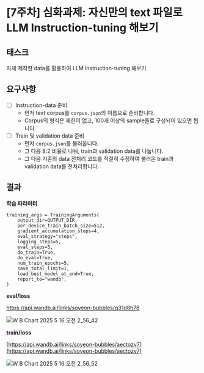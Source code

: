 # [7주차] 심화과제: 자신만의 text 파일로 LLM Instruction-tuning 해보기

## 태스크
자체 제작한 data를 활용하여 LLM instruction-tuning 해보기

## 요구사항

- [ ]  Instruction-data 준비
    - 먼저 text corpus를 `corpus.json`의 이름으로 준비합니다.
    - Corpus의 형식은 제한이 없고, 100개 이상의 sample들로 구성되어 있으면 됩니다.
- [ ]  Train 및 validation data 준비
    - 먼저 `corpus.json`를 불러옵니다.
    - 그 다음 8:2 비율로 나눠, train과 validation data를 나눕니다.
    - 그 다음 기존의 data 전처리 코드를 적절히 수정하여 불러온 train과 validation data를 전처리합니다.

## 결과

**학습 파라미터**
```
training_args = TrainingArguments(
    output_dir=OUTPUT_DIR,
    per_device_train_batch_size=512,
    gradient_accumulation_steps=4,
    eval_strategy="steps",
    logging_steps=5,
    eval_steps=5,
    do_train=True,
    do_eval=True,
    num_train_epochs=5,
    save_total_limit=1,
    load_best_model_at_end=True,
    report_to="wandb",
)
```


**eval/loss**

https://api.wandb.ai/links/soyeon-bubbles/q31d8h78


![W B Chart 2025  5  16  오전 2_56_42](https://github.com/user-attachments/assets/d2a79eac-b4ef-4164-8d61-43c2cba1887a)


**train/loss**

[https://api.wandb.ai/links/soyeon-bubbles/aectozv7](https://api.wandb.ai/links/soyeon-bubbles/aectozv7)

![W B Chart 2025  5  16  오전 2_56_52](https://github.com/user-attachments/assets/3cb8068a-bb84-4045-a513-d3d26ca57019)

